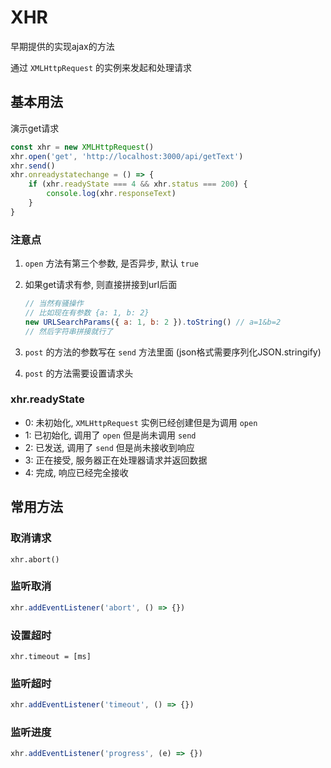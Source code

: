 # XHR

早期提供的实现ajax的方法

通过 `XMLHttpRequest` 的实例来发起和处理请求

## 基本用法

演示get请求

```js
const xhr = new XMLHttpRequest()
xhr.open('get', 'http://localhost:3000/api/getText')
xhr.send()
xhr.onreadystatechange = () => {
	if (xhr.readyState === 4 && xhr.status === 200) {
		console.log(xhr.responseText)
	}
}
```

### 注意点

1. `open` 方法有第三个参数, 是否异步, 默认 `true`

2. 如果get请求有参, 则直接拼接到url后面

   ```js
   // 当然有骚操作
   // 比如现在有参数 {a: 1, b: 2}
   new URLSearchParams({ a: 1, b: 2 }).toString() // a=1&b=2
   // 然后字符串拼接就行了
   ```

3. `post` 的方法的参数写在 `send` 方法里面 (json格式需要序列化JSON.stringify)

4. `post` 的方法需要设置请求头

### xhr.readyState

- 0: 未初始化, `XMLHttpRequest` 实例已经创建但是为调用 `open`
- 1: 已初始化, 调用了 `open` 但是尚未调用 `send`
- 2: 已发送, 调用了 `send` 但是尚未接收到响应
- 3: 正在接受, 服务器正在处理器请求并返回数据
- 4: 完成, 响应已经完全接收

## 常用方法

### 取消请求

`xhr.abort()`

### 监听取消

```js
xhr.addEventListener('abort', () => {})
```

### 设置超时

`xhr.timeout = [ms]`

### 监听超时

```js
xhr.addEventListener('timeout', () => {})
```

### 监听进度

```js
xhr.addEventListener('progress', (e) => {})
```
